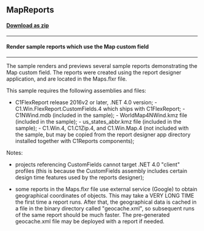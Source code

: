 ## MapReports
#### [Download as zip](https://minhaskamal.github.io/DownGit/#/home?url=https://github.com/GrapeCity/ComponentOne-WinForms-Samples/tree/master/NetFramework\FlexReport\CS\MapReports)
____
#### Render sample reports which use the Map custom field
____
The sample renders and previews several sample reports demonstrating the Map custom field. The reports were created using the report designer application, and are located in the Maps.flxr file. 

This sample requires the following assemblies and files: 

- C1FlexReport release 2016v2 or later, .NET 4.0 version; - C1.Win.FlexReport.CustomFields.4 which ships with C1FlexReport; - C1NWind.mdb (included in the sample); - WorldMap4NWind.kmz file (included in the sample); - us_states_abbr.kmz file (included in the sample); - C1.Win.4, C1.C1Zip.4, and C1.Win.Map.4 (not included with the sample, but may be copied from the report designer app directory installed together with C1Reports components); 

Notes: 

- projects referencing CustomFields cannot target .NET 4.0 "client" profiles (this is because the CustomFields assembly includes certain design time features used by the reports designer); 

- some reports in the Maps.flxr file use external service (Google) to obtain geographical coordinates of objects. This may take a VERY LONG TIME the first time a report runs. After that, the geographical data is cached in a file in the binary directory called "geocache.xml", so subsequent runs of the same report should be much faster. The pre-generated geocache.xml file may be deployed with a report if needed. 